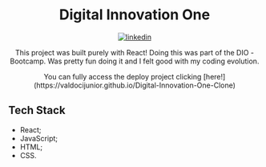 <h1 align="center">Digital Innovation One</h1>

<p align="center">
<a href="https://linkedin.com/in/valdocijunior" target="_blank">
  <img align="center" src="https://img.shields.io/badge/-valdocijunior-05122A?style=flat&logo=linkedin" alt="linkedin"/>
</a>
  </p>
  
  <p align="center">
  This project was built purely with React!
  Doing this was part of the DIO - Bootcamp. Was pretty fun doing it and I felt good with my coding evolution.
  </p>

 <p align="center">
  You can fully access the deploy project clicking [here!](https://valdocijunior.github.io/Digital-Innovation-One-Clone)
  </p>

## Tech Stack

- React;
- JavaScript;
- HTML;
- CSS.
